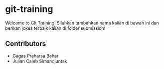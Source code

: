 # git-training

Welcome to Git Training!
Silahkan tambahkan nama kalian di bawah ini dan berikan jokes terbaik kalian di folder submission!

## Contributors

- Gagas Praharsa Bahar
- Julian Caleb Simandjuntak
